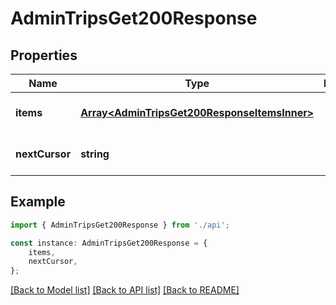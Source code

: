 # AdminTripsGet200Response


## Properties

Name | Type | Description | Notes
------------ | ------------- | ------------- | -------------
**items** | [**Array&lt;AdminTripsGet200ResponseItemsInner&gt;**](AdminTripsGet200ResponseItemsInner.md) |  | [optional] [default to undefined]
**nextCursor** | **string** |  | [optional] [default to undefined]

## Example

```typescript
import { AdminTripsGet200Response } from './api';

const instance: AdminTripsGet200Response = {
    items,
    nextCursor,
};
```

[[Back to Model list]](../README.md#documentation-for-models) [[Back to API list]](../README.md#documentation-for-api-endpoints) [[Back to README]](../README.md)
